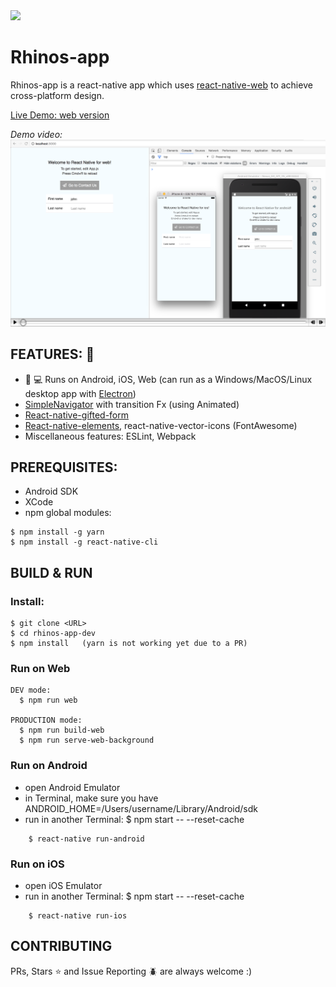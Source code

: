 <img src="http://cdn.shopify.com/s/files/1/0249/0754/products/Rhino_1.jpg?v=1470910706" width="100">

# Rhinos-app

Rhinos-app is a react-native app which uses [react-native-web](https://github.com/necolas/react-native-web) to achieve cross-platform design. 

[Live Demo: web version](http://45.56.126.43:8300/)

*Demo video:*
[![Demo video](docs/assets/demo.png)](https://www.youtube.com/watch?v=tJRVfUz6vbI)

## FEATURES: :star2:

  * :iphone: :computer: Runs on Android, iOS, Web (can run as a Windows/MacOS/Linux desktop app with [Electron](https://github.com/electron/electron))
  * [SimpleNavigator](App/View/SimpleNavigator.js) with transition Fx (using Animated)
  * [React-native-gifted-form](https://github.com/FaridSafi/react-native-gifted-form)
  * [React-native-elements](https://github.com/react-native-community/react-native-elements), react-native-vector-icons (FontAwesome)
  * Miscellaneous features: ESLint, Webpack

## PREREQUISITES:

  * Android SDK
  * XCode
  * npm global modules:
```
$ npm install -g yarn
$ npm install -g react-native-cli
```

## BUILD & RUN

### Install:

```
$ git clone <URL>
$ cd rhinos-app-dev
$ npm install   (yarn is not working yet due to a PR)
```

### Run on Web

```
DEV mode:
  $ npm run web
  
PRODUCTION mode:
  $ npm run build-web
  $ npm run serve-web-background
```

### Run on Android

  * open Android Emulator
  * in Terminal, make sure you have ANDROID_HOME=/Users/username/Library/Android/sdk
  * run in another Terminal: $ npm start -- --reset-cache

``` 
    $ react-native run-android
``` 

### Run on iOS

  * open iOS Emulator
  * run in another Terminal: $ npm start -- --reset-cache

```    
    $ react-native run-ios
```

## CONTRIBUTING

PRs, Stars :star: and Issue Reporting :beetle: are always welcome :)
